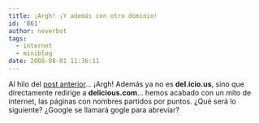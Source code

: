 ```yaml
---
title: ¡Argh! ¡Y además con otro dominio!
id: '861'
author: neverbot
tags:
  - internet
  - miniblog
date: 2008-08-01 11:36:11
---
```


Al hilo del [post anterior](https://neverbot.com/internet/nuevo-interfaz-en-delicious/)... ¡Argh! Además ya no es **del.icio.us**, sino que directamente redirige a **delicious.com**... hemos acabado con un mito de internet, las páginas con nombres partidos por puntos. ¿Qué será lo siguiente? ¿Google se llamará gogle para abreviar?